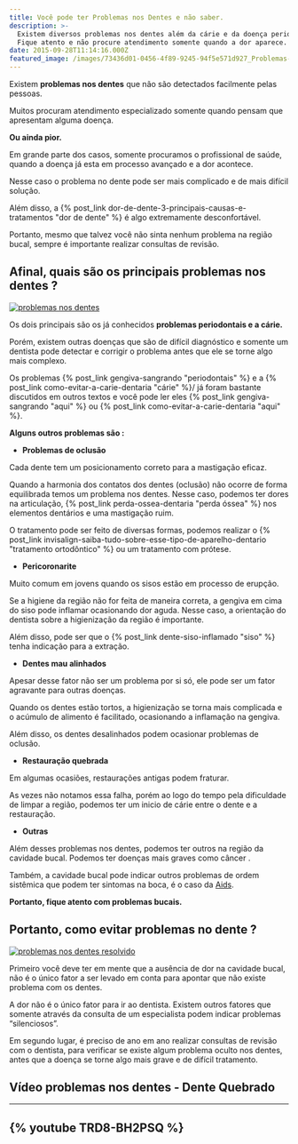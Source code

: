 ```yaml
---
title: Você pode ter Problemas nos Dentes e não saber.
description: >-
  Existem diversos problemas nos dentes além da cárie e da doença periodontal.
  Fique atento e não procure atendimento somente quando a dor aparece.
date: 2015-09-28T11:14:16.000Z
featured_image: /images/73436d01-0456-4f89-9245-94f5e571d927_Problemas-nos-dentes.jpg
---
```


Existem **problemas nos dentes** que não são detectados facilmente pelas pessoas. 

Muitos procuram atendimento especializado somente quando pensam que apresentam alguma doença. 

**Ou ainda pior.** 

Em grande parte dos casos, somente procuramos o profissional de saúde, quando a doença já esta em processo avançado e a dor acontece. 

Nesse caso o problema no dente pode ser mais complicado e de mais difícil solução. 

Além disso, a {% post_link dor-de-dente-3-principais-causas-e-tratamentos "dor de dente" %} é algo extremamente desconfortável. 

Portanto, mesmo que talvez você não sinta nenhum problema na região bucal, sempre é importante realizar consultas de revisão.

**Afinal, quais são os principais problemas nos dentes ?**
----------------------------------------------------------

[![problemas nos dentes](/images/7ff44ecb-487e-4399-8c97-a097abbbc463_problemas-no-dente.jpg)](/images/7ff44ecb-487e-4399-8c97-a097abbbc463_problemas-no-dente.jpg) 

Os dois principais são os já conhecidos **problemas periodontais e a cárie.** 

Porém, existem outras doenças que são de difícil diagnóstico e somente um dentista pode detectar e corrigir o problema antes que ele se torne algo mais complexo. 

Os problemas {% post_link gengiva-sangrando "periodontais" %} e a {% post_link como-evitar-a-carie-dentaria "cárie" %}/ já foram bastante discutidos em outros textos e você pode ler eles {% post_link gengiva-sangrando "aqui" %} ou {% post_link como-evitar-a-carie-dentaria "aqui" %}. 

**Alguns outros problemas são :**

* **Problemas de oclusão** 

Cada dente tem um posicionamento correto para a mastigação eficaz.  

Quando a harmonia dos contatos dos dentes (oclusão) não ocorre de forma equilibrada temos um problema nos dentes. Nesse caso, podemos ter dores na articulação, {% post_link perda-ossea-dentaria "perda óssea" %} nos elementos dentários e uma mastigação ruim. 

O tratamento pode ser feito de diversas formas, podemos realizar o {% post_link invisalign-saiba-tudo-sobre-esse-tipo-de-aparelho-dentario "tratamento ortodôntico" %} ou um tratamento com prótese. 

* **Pericoronarite** 

Muito comum em jovens quando os sisos estão em processo de erupção. 

Se a higiene da região não for feita de maneira correta, a gengiva em cima do siso pode inflamar ocasionando dor aguda. Nesse caso, a orientação do dentista sobre a higienização da região é importante. 

Além disso, pode ser que o {% post_link dente-siso-inflamado "siso" %} tenha indicação para a extração. 

* **Dentes mau alinhados** 

Apesar desse fator não ser um problema por si só, ele pode ser um fator agravante para outras doenças. 

Quando os dentes estão tortos, a higienização se torna mais complicada e o acúmulo de alimento é facilitado, ocasionando a inflamação na gengiva. 

Além disso, os dentes desalinhados podem ocasionar problemas de oclusão. 

* **Restauração quebrada** 

Em algumas ocasiões, restaurações antigas podem fraturar. 

As vezes não notamos essa falha, porém ao logo do tempo pela dificuldade de limpar a região, podemos ter um inicio de cárie entre o dente e a restauração. 

* **Outras** 

Além desses problemas nos dentes, podemos ter outros na região da cavidade bucal. Podemos ter doenças mais graves como câncer . 

Também, a cavidade bucal pode indicar outros problemas de ordem sistêmica que podem ter sintomas na boca, é o caso da [Aids](https://pt.wikipedia.org/wiki/S%C3%ADndrome_da_imunodeficiência_adquirida). 

**Portanto, fique atento com problemas bucais.**

**Portanto, como evitar problemas no dente ?**
----------------------------------------------

[![problemas nos dentes resolvido](/images/cf75c1f3-97f1-4ccb-ac9b-44eb30f2bec4_problemas-nos-dentes-resolvido.jpg)](/images/cf75c1f3-97f1-4ccb-ac9b-44eb30f2bec4_problemas-nos-dentes-resolvido.jpg) 

Primeiro você deve ter em mente que a ausência de dor na cavidade bucal, não é o único fator a ser levado em conta para apontar que não existe problema com os dentes. 

A dor não é o único fator para ir ao dentista. Existem outros fatores que somente através da consulta de um especialista podem indicar problemas “silenciosos”. 

Em segundo lugar, é preciso de ano em ano realizar consultas de revisão com o dentista, para verificar se existe algum problema oculto nos dentes, antes que a doença se torne algo mais grave e de difícil tratamento.

Vídeo problemas nos dentes - Dente Quebrado
---------------------------
---
{% youtube TRD8-BH2PSQ %}
---


